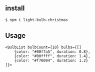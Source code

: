 ## install

```bash
$ npm i light-bulb-christmas
```

## Usage

```tsx
<BulbList bulbCount={10} bulbs={[]
    {color: "#00f7a5", duration: 0.8},
    {color: "#00ffff", duration: 1.4},
    {color: "#f70094", duration: 1.2}
]}>
```
